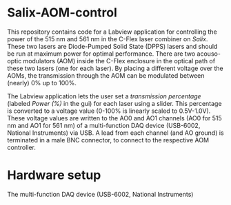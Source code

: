 # Salix-AOM-control

This repository contains code for a Labview application for controlling the power of the 515 nm and 561 nm in the C-Flex laser combiner on _Salix_. These two lasers are Diode-Pumped Solid State (DPPS) lasers and should be run at maximum power for optimal performance. There are two acouso-optic modulators (AOM) inside the C-Flex enclosure in the optical path of these two lasers (one for each laser). By placing a different voltage over the AOMs, the transmission through the AOM can be modulated between (nearly) 0% up to 100%.

The Labview application lets the user set a _transmission percentage_ (labeled _Power (%)_ in the gui) for each laser using a slider. This percentage is converted to a voltage value (0-100% is linearly scaled to 0.5V-1.0V). These voltage values are written to the AO0 and AO1 channels (AO0 for 515 nm and AO1 for 561 nm) of a multi-function DAQ device (USB-6002, National Instruments) via USB. A lead from each channel (and AO ground) is terminated in a male BNC connector, to connect to the respective AOM controller.

# Hardware setup

The multi-function DAQ device (USB-6002, National Instruments)
